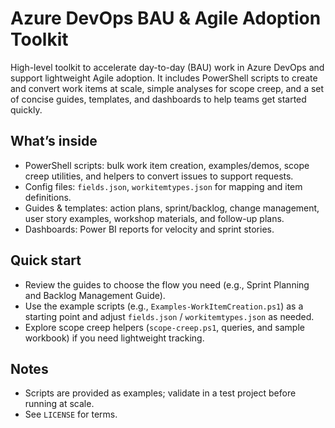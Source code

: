 # Azure DevOps BAU & Agile Adoption Toolkit

High-level toolkit to accelerate day-to-day (BAU) work in Azure DevOps and support lightweight Agile adoption. It includes PowerShell scripts to create and convert work items at scale, simple analyses for scope creep, and a set of concise guides, templates, and dashboards to help teams get started quickly.

## What’s inside
- PowerShell scripts: bulk work item creation, examples/demos, scope creep utilities, and helpers to convert issues to support requests.
- Config files: `fields.json`, `workitemtypes.json` for mapping and item definitions.
- Guides & templates: action plans, sprint/backlog, change management, user story examples, workshop materials, and follow-up plans.
- Dashboards: Power BI reports for velocity and sprint stories.

## Quick start
- Review the guides to choose the flow you need (e.g., Sprint Planning and Backlog Management Guide).
- Use the example scripts (e.g., `Examples-WorkItemCreation.ps1`) as a starting point and adjust `fields.json` / `workitemtypes.json` as needed.
- Explore scope creep helpers (`scope-creep.ps1`, queries, and sample workbook) if you need lightweight tracking.

## Notes
- Scripts are provided as examples; validate in a test project before running at scale.
- See `LICENSE` for terms.
